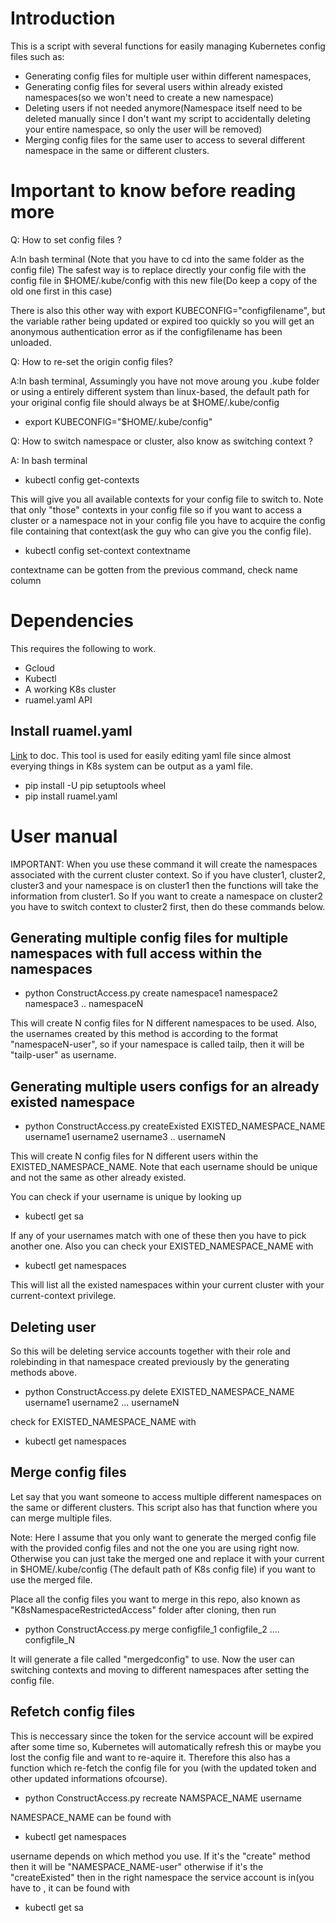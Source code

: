 # Introduction
This is a script with several functions for easily managing Kubernetes config files such as: 

* Generating config files for multiple user within different namespaces, 
* Generating config files for several users within already existed namespaces(so we won't need to create a new namespace) 
* Deleting users if not needed anymore(Namespace itself need to be deleted manually since I don't want my script to accidentally deleting your entire namespace, so only the user will be removed)
* Merging config files for the same user to access to several different namespace in the same or different clusters.

# Important to know before reading more

Q: How to set config files ?

A:In bash terminal (Note that you have to cd into the same folder as the config file)
The safest way is to replace directly your config file with the config file in $HOME/.kube/config with this new file(Do keep a copy of the old one first in this case)

There is also this other way with export KUBECONFIG="configfilename", but the variable rather being updated or expired too quickly so you will get an anonymous authentication error as if the configfilename has been unloaded.

Q: How to re-set the origin config files?

A:In bash terminal, Assumingly you have not move aroung you .kube folder or using a entirely different system than linux-based, the default path for your original config file should always be at $HOME/.kube/config
* export KUBECONFIG="$HOME/.kube/config"

Q: How to switch namespace or cluster, also know as switching context ?

A: In bash terminal 
* kubectl config get-contexts 

This will give you all available contexts for your config file to switch to. Note that only "those" contexts in your config file so if you want to access a cluster or a namespace not in your config file you have to acquire the config file containing that context(ask the guy who can give you the config file).

* kubectl config set-context contextname

contextname can be gotten from the previous command, check name column


# Dependencies
This requires the following to work. 

* Gcloud
* Kubectl
* A working K8s cluster
* ruamel.yaml API

## Install ruamel.yaml
[Link](https://yaml.readthedocs.io/en/latest/install.html) to doc. This tool is used for easily editing yaml file since almost everying things in K8s system can be output as a yaml file.

* pip install -U pip setuptools wheel
* pip install ruamel.yaml

# User manual

IMPORTANT: When you use these command it will create the namespaces associated with the current cluster context. So if you have cluster1, cluster2, cluster3 and your namespace is on cluster1 then the functions will take the information from cluster1. So If you want to create a namespace on cluster2 you have to switch context to cluster2 first, then do these commands below.

## Generating multiple config files for multiple namespaces with full access within the namespaces

* python ConstructAccess.py create namespace1 namespace2 namespace3 .. namespaceN

This will create N config files for N different namespaces to be used. Also, the usernames created by this method is according to the format "namespaceN-user", so if your namespace is called tailp, then it will be "tailp-user" as username.

## Generating multiple users configs for an already existed namespace

* python ConstructAccess.py createExisted EXISTED_NAMESPACE_NAME username1 username2 username3 .. usernameN

This will create N config files for N different users within the EXISTED_NAMESPACE_NAME. Note that each username should be unique and not the same as other already existed. 

You can check if your username is unique by looking up 
* kubectl get sa 

If any of your usernames match with one of these then you have to pick another one. Also you can check your EXISTED_NAMESPACE_NAME with

* kubectl get namespaces

This will list all the existed namespaces within your current cluster with your current-context privilege.

## Deleting user
So this will be deleting service accounts together with their role and rolebinding in that namespace created previously by the generating methods above.
* python ConstructAccess.py delete EXISTED_NAMESPACE_NAME username1 username2 ... usernameN

check for EXISTED_NAMESPACE_NAME with 

* kubectl get namespaces

## Merge config files

Let say that you want someone to access multiple different namespaces on the same or different clusters. This script also has that function where you can merge multiple files.

Note: Here I assume that you only want to generate the merged config file with the provided config files and not the one you are using right now. Otherwise you can just take the merged one and replace it with your current in $HOME/.kube/config (The default path of K8s config file) if you want to use the merged file.

Place all the config files you want to merge in this repo, also known as "K8sNamespaceRestrictedAccess" folder after cloning, then run

* python ConstructAccess.py merge configfile_1 configfile_2 .... configfile_N

It will generate a file called "mergedconfig" to use. Now the user can switching contexts and moving to different namespaces after setting the config file.

## Refetch config files

This is neccessary since the token for the service account will be expired after some time so, Kubernetes will automatically refresh this or maybe you lost the config file and want to re-aquire it. Therefore this also has a function which re-fetch the config file for you (with the updated token and other updated informations ofcourse).

* python ConstructAccess.py recreate NAMSPACE_NAME username

NAMESPACE_NAME can be found with 
* kubectl get namespaces

username depends on which method you use. If it's the "create" method then it will be "NAMESPACE_NAME-user" otherwise if it's the "createExisted" then in the right namespace the service account is in(you have to , it can be found with
* kubectl get sa














